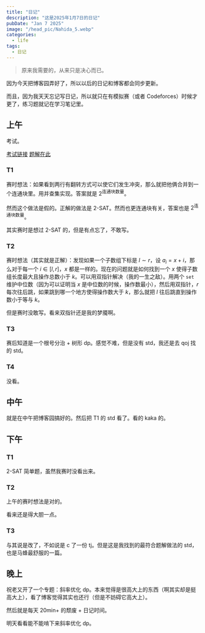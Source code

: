 ```yaml
---
title: "日记"
description: "这是2025年1月7日的日记"
pubDate: "Jan 7 2025"
image: "/head_pic/Nahida_5.webp"
categories:
  - life
tags:
  - 日记
---
```


> 原来我需要的，从来只是决心而已。

因为今天把博客园弄好了，所以以后的日记和博客都会同步更新。

而且，因为我天天忘记写日记，所以就只在有模拟赛（或者 Codeforces）时候才更了，练习题就记在学习笔记里。

## 上午

考试。

[考试链接](https://local.cwoi.com.cn:8443/contest/C0683) [题解在此](https://gitee.com/ybz2010/OI/raw/main/exam/2025-01-07/0107%20C%E7%BB%84%E9%A2%98%E8%A7%A3.pdf)

### T1

赛时想法：如果看到两行有翻转方式可以使它们发生冲突，那么就把他俩合并到一个连通块里。用并查集实现。答案就是 $2^{\text{连通块数量}}$。

然而这个做法是假的。正解的做法是 2-SAT。然而也更连通块有关，答案也是 $2^{\text{连通块数量}}$。

其实赛时是想过 2-SAT 的，但是有点忘了，不敢写。

### T2

赛时想法（其实就是正解）：发现如果一个子数组下标是 $l \sim r$，设 $a_{i} = x + i$，那么对于每一个 $i \in [l,r]$，$x$ 都是一样的。现在的问题就是如何找到一个 $x$ 使得子数组长度最大且操作总数小于 $k$。可以用双指针解决（我的一生之敌）。用两个 `set` 维护中位数（因为可以证明当 $x$ 是中位数的时候，操作数最小），然后用双指针，$r$ 每次往后跳，如果跳到哪一个地方使得操作数大于 $k$，那么就把 $l$ 往后跳直到操作数小于等与 $k$。

但是赛时没敢写。看来双指针还是我的梦魇啊。

### T3

赛后知道是一个根号分治 + 树形 dp。感觉不难，但是没有 std，我还是去 qoj 找的 std。

### T4

没看。

## 中午

就是在中午把博客园搞好的。然后把 T1 的 std 看了。看的 kaka 的。

## 下午

### T1

2-SAT 简单题，虽然我赛时没看出来。

### T2

上午的赛时想法是对的。

看来还是得大胆一点。

### T3

与其说是改了，不如说是 c 了一份 tj。但是这是我找到的最符合题解做法的 std，也是马蜂最舒服的一篇。

## 晚上

祝老又开了一个专题：斜率优化 dp。本来觉得是很高大上的东西（啊其实却是挺高大上），看了博客觉得其实也还行（但是不妨碍它高大上）。

然后就是每天 20min+ 的颓废 + 日记时间。

明天看看能不能啃下来斜率优化 dp。